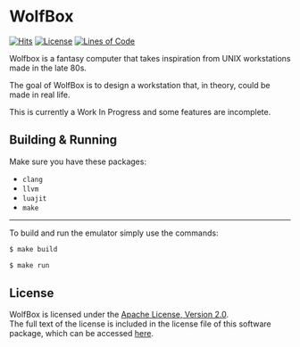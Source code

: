 # WolfBox

[![Hits](https://hits.seeyoufarm.com/api/count/incr/badge.svg?url=https%3A%2F%2Fgithub.com%2FTalon396%2FWolfBox&count_bg=%2379C83D&title_bg=%23555555&icon=&icon_color=%23E7E7E7&title=hits&edge_flat=false)](https://hits.seeyoufarm.com)
[![License](https://img.shields.io/github/license/Talon396/WolfBox?logo=apache)](https://www.apache.org/licenses/LICENSE-2.0)
[![Lines of Code](https://tokei.rs/b1/github/Talon396/WolfBox)](https://github.com/Talon396/WolfBox)


Wolfbox is a fantasy computer that takes inspiration from UNIX workstations made in the late 80s.

The goal of WolfBox is to design a workstation that, in theory, could be made in real life.

This is currently a Work In Progress and some features are incomplete.

## Building & Running
Make sure you have these packages:
- `clang`
- `llvm`
- `luajit`
- `make`

---

To build and run the emulator simply use the commands:
```sh
$ make build

$ make run
```

## License

WolfBox is licensed under the [Apache License, Version 2.0](https://www.apache.org/licenses/LICENSE-2.0).<br>
The full text of the license is included in the license file of this software package, which can be accessed [here](COPYING).

